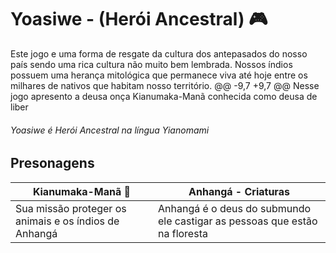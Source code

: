 
# Yoasiwe - (Herói Ancestral) 🎮

Este jogo e uma forma de resgate da cultura dos antepasados do nosso país sendo uma rica cultura não muito bem lembrada.
Nossos índios possuem uma herança mitológica que permanece viva até hoje entre os milhares de nativos que habitam nosso território.
	@@ -9,7 +9,7 @@ Nesse jogo apresento a deusa onça Kianumaka-Manã conhecida como deusa de liber
###### Yoasiwe é Herói Ancestral na língua Yianomami                                                      

## Presonagens 
| Kianumaka-Manã 🐯 | Anhangá - Criaturas|
|----------------|--------------------|
|Sua missão proteger os animais e os índios de Anhangá |Anhangá é o deus do submundo ele castigar as pessoas que estão na floresta|
